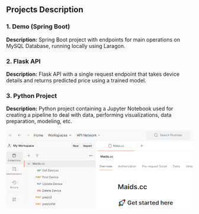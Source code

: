 ## Projects Description

### 1. Demo (Spring Boot)

**Description:** Spring Boot project with endpoints for main operations on MySQL Database, running locally using Laragon.

### 2. Flask API

**Description:** Flask API with a single request endpoint that takes device details and returns predicted price using a trained model.

### 3. Python Project

**Description:** Python project containing a Jupyter Notebook used for creating a pipeline to deal with data, performing visualizations, data preparation, modeling, etc.

![Postman Screenshot](postman.PNG)

